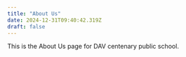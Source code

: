 ```yaml
---
title: "About Us"
date: 2024-12-31T09:40:42.319Z
draft: false
---
```


This is the About Us page for DAV centenary public school.
